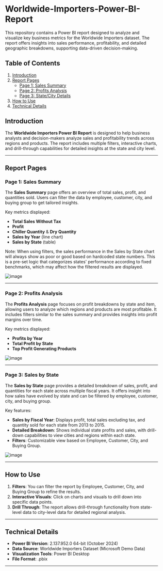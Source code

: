 # Worldwide-Importers-Power-BI-Report
This repository contains a Power BI report designed to analyze and visualize key business metrics for the Worldwide Importers dataset. The report offers insights into sales performance, profitability, and detailed geographic breakdowns, supporting data-driven decision-making.
## Table of Contents
1. [Introduction](#introduction)
2. [Report Pages](#report-pages)
   - [Page 1: Sales Summary](#page-1-sales-summary)
   - [Page 2: Profits Analysis](#page-2-profits-analysis)
   - [Page 3: State/City Details](#page-3-statecity-details)
3. [How to Use](#how-to-use)
4. [Technical Details](#technical-details)

## Introduction

The **Worldwide Importers Power BI Report** is designed to help business analysts and decision-makers analyze sales and profitability trends across regions and products. The report includes multiple filters, interactive charts, and drill-through capabilities for detailed insights at the state and city level.

---

## Report Pages

### Page 1: Sales Summary

The **Sales Summary** page offers an overview of total sales, profit, and quantities sold. Users can filter the data by employee, customer, city, and buying group to get tailored insights. 

Key metrics displayed:
- **Total Sales Without Tax**
- **Profit**
- **Chiller Quantity** & **Dry Quantity**
- **Sales by Year** (line chart)
- **Sales by State** (table)

Note: When using filters, the sales performance in the Sales by State chart will always show as poor or good based on hardcoded state numbers. This is a pre-set logic that categorizes states' performance according to fixed benchmarks, which may affect how the filtered results are displayed.

![image](https://github.com/user-attachments/assets/768738f4-89f6-472f-8aec-8d6decc62c2f)


---

### Page 2: Profits Analysis

The **Profits Analysis** page focuses on profit breakdowns by state and item, allowing users to analyze which regions and products are most profitable. It includes filters similar to the sales summary and provides insights into profit margins over time.

Key metrics displayed:
- **Profits by Year** 
- **Total Profit by State**
- **Top Profit Generating Products**

![image](https://github.com/user-attachments/assets/c6647be8-0637-4a21-a187-c28c9b19d968)


---


### Page 3: Sales by State

The **Sales by State** page provides a detailed breakdown of sales, profit, and quantities for each state across multiple fiscal years. It offers insight into how sales have evolved by state and can be filtered by employee, customer, city, and buying group.

Key features:
- **Sales by Fiscal Year**: Displays profit, total sales excluding tax, and quantity sold for each state from 2013 to 2015.
- **Detailed Breakdown**: Shows individual state profits and sales, with drill-down capabilities to view cities and regions within each state.
- **Filters**: Customizable view based on Employee, Customer, City, and Buying Group.


![image](https://github.com/user-attachments/assets/461423b4-b7a6-42b6-9bb8-2abf59d74b83)

---

## How to Use

1. **Filters**: You can filter the report by Employee, Customer, City, and Buying Group to refine the results.
2. **Interactive Visuals**: Click on charts and visuals to drill down into specific data points.
3. **Drill Through**: The report allows drill-through functionality from state-level data to city-level data for detailed regional analysis.

---

## Technical Details

- **Power BI Version**: 2.137.952.0 64-bit (October 2024)
- **Data Source**: Worldwide Importers Dataset (Microsoft Demo Data)
- **Visualization Tools**: Power BI Desktop
- **File Format**: .pbix

---
